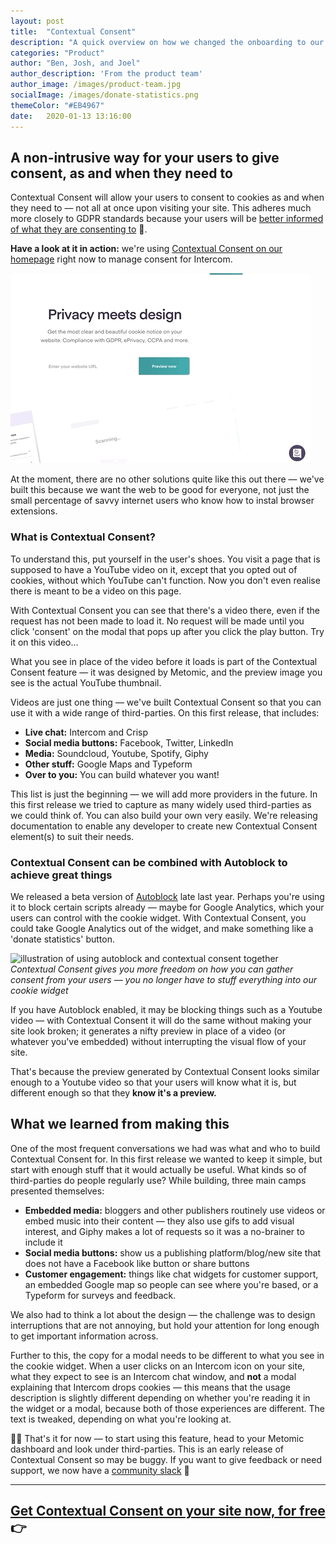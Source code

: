 ```yaml
---
layout: post
title:  "Contextual Consent"
description: "A quick overview on how we changed the onboarding to our Cookie Widget, and what we learned in the process"
categories: "Product"
author: "Ben, Josh, and Joel"
author_description: 'From the product team'
author_image: /images/product-team.jpg
socialImage: /images/donate-statistics.png
themeColor: "#EB4967"
date:   2020-01-13 13:16:00
---
```


## A non-intrusive way for your users to give consent, as and when they need to

Contextual Consent will allow your users to consent to cookies as and when they need to — not all at once upon visiting your site. This adheres much more closely to GDPR standards because your users will be [better informed of what they are consenting to](https://metomic.io/blog/main/2019/11/06/cookie-management-tips.html) 🥳. 

**Have a look at it in action:** we're using [Contextual Consent on our homepage](metomic.io/) right now to manage consent for Intercom.

![gif of contextual consent in action](/images/intercom-placeholder.gif)

At the moment, there are no other solutions quite like this out there — we've built this because we want the web to be good for everyone, not just the small percentage of savvy internet users who know how to instal browser extensions.

### **What is Contextual Consent?**

To understand this, put yourself in the user's shoes. You visit a page that is supposed to have a YouTube video on it, except that you opted out of cookies, without which YouTube can't function. Now you don't even realise there is meant to be a video on this page. 

With Contextual Consent you can see that there's a video there, even if the request has not been made to load it. No request will be made until you click 'consent' on the modal that pops up after you click the play button. Try it on this video...

<script type="text/x-metomic"
data-micropolicy="embedded-media"
data-placeholder="@metomic/youtube"
data-placeholder-params="vid=HCsCatvigtw"
>
<iframe width="480" height="285" src="https://www.youtube.com/embed/HCsCatvigtw?autoplay=1" frameBorder="0" allow="accelerometer; autoplay; encrypted-media; gyroscope; picture-in-picture" allowFullScreen></iframe>
</script>


What you see in place of the video before it loads is part of the Contextual Consent feature — it was designed by Metomic, and the preview image you see is the actual YouTube thumbnail.

Videos are just one thing — we've built Contextual Consent so that you can use it with a wide range of third-parties. On this first release, that includes:

- **Live chat:** Intercom and Crisp
- **Social media buttons:** Facebook, Twitter, LinkedIn
- **Media:** Soundcloud, Youtube, Spotify, Giphy
- **Other stuff:** Google Maps and Typeform
- **Over to you:** You can build whatever you want!

This list is just the beginning — we will add more providers in the future. In this first release we tried to capture as many widely used third-parties as we could think of. You can also build your own very easily. We're releasing documentation to enable any developer to create new Contextual Consent element(s) to suit their needs.

### Contextual Consent can be combined with Autoblock to achieve great things

We released a beta version of [Autoblock](https://metomic.io/blog/main/2019/12/16/autoblock-beta.html) late last year. Perhaps you're using it to block certain scripts already — maybe for Google Analytics, which your users can control with the cookie widget. With Contextual Consent, you could take Google Analytics out of the widget, and make something like a 'donate statistics' button.

![illustration of using autoblock and contextual consent together](/images/donate-statistics.png)
*Contextual Consent gives you more freedom on how you can gather consent from your users — you no longer have to stuff everything into our cookie widget*

If you have Autoblock enabled, it may be blocking things such as a Youtube video — with Contextual Consent it will do the same without making your site look broken; it generates a nifty preview in place of a video (or whatever you've embedded) without interrupting the visual flow of your site.

That's because the preview generated by Contextual Consent looks similar enough to a Youtube video so that your users will know what it is, but different enough so that they **know it's a preview.**

## What we learned from making this

One of the most frequent conversations we had was what and who to build Contextual Consent for. In this first release we wanted to keep it simple, but start with enough stuff that it would actually be useful. What kinds so of third-parties do people regularly use? While building, three main camps presented themselves: 

- **Embedded media:** bloggers and other publishers routinely use videos or embed music into their content — they also use gifs to add visual interest, and Giphy makes a lot of requests so it was a no-brainer to include it
- **Social media buttons:** show us a publishing platform/blog/new site that does not have a Facebook like button or share buttons
- **Customer engagement:** things like chat widgets for customer support, an embedded Google map so people can see where you're based, or a Typeform for surveys and feedback.

We also had to think a lot about the design — the challenge was to design interruptions that are not annoying, but hold your attention for long enough to get important information across. 

Further to this, the copy for a modal needs to be different to what you see in the cookie widget. When a user clicks on an Intercom icon on your site, what they expect to see is an Intercom chat window, and **not** a modal explaining that Intercom drops cookies — this means that the usage description is slightly different depending on whether you're reading it in the widget or a modal, because both of those experiences are different. The text is tweaked, depending on what you're looking at.

👩‍💻 That's it for now — to start using this feature, head to your Metomic dashboard and look under third-parties. This is an early release of Contextual Consent so may be buggy. If you want to give feedback or need support, we now have a [community slack](https://join.slack.com/t/metomiccommunity/shared_invite/enQtODk1NTE3ODY0NDIwLWNlYzIxYTdkZjgyYmExZjUzNzYyMDdjZThiNjhiYWU4ZTI4YTk4MDVhM2Y5ODI1NTdjNjMzN2I2YTE5YjYwNGE) 💬

---

## [Get Contextual Consent on your site now, for free](https://landing.metomic.io/?ref=blog) 👉
